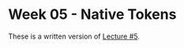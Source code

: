 Week 05 - Native Tokens
=======================


These is a written version of [Lecture
\#5](https://youtu.be/6VbhY162GQA).